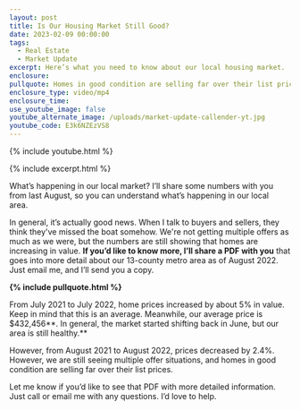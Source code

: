 ```yaml
---
layout: post
title: Is Our Housing Market Still Good?
date: 2023-02-09 00:00:00
tags:
  - Real Estate
  - Market Update
excerpt: Here’s what you need to know about our local housing market.
enclosure:
pullquote: Homes in good condition are selling far over their list prices.
enclosure_type: video/mp4
enclosure_time:
use_youtube_image: false
youtube_alternate_image: /uploads/market-update-callender-yt.jpg
youtube_code: E3k6NZEzVS8
---
```

{% include youtube.html %}

{% include excerpt.html %}

What’s happening in our local market? I’ll share some numbers with you from last August, so you can understand what’s happening in our local area.&nbsp;

In general, it’s actually good news. When I talk to buyers and sellers, they think they've missed the boat somehow. We're not getting multiple offers as much as we were, but the numbers are still showing that homes are increasing in value. **If you’d like to know more, I’ll share a PDF with you** that goes into more detail about our 13-county metro area as of August 2022. Just email me, and I’ll send you a copy.

**{% include pullquote.html %}**

From July 2021 to July 2022, home prices increased by about 5% in value. Keep in mind that this is an average. Meanwhile, our average price is $432,456**. In general, the market started shifting back in June, but our area is still healthy.**

However, from August 2021 to August 2022, prices decreased by 2.4%. However, we are still seeing multiple offer situations, and homes in good condition are selling far over their list prices.

Let me know if you’d like to see that PDF with more detailed information. Just call or email me with any questions. I’d love to help.